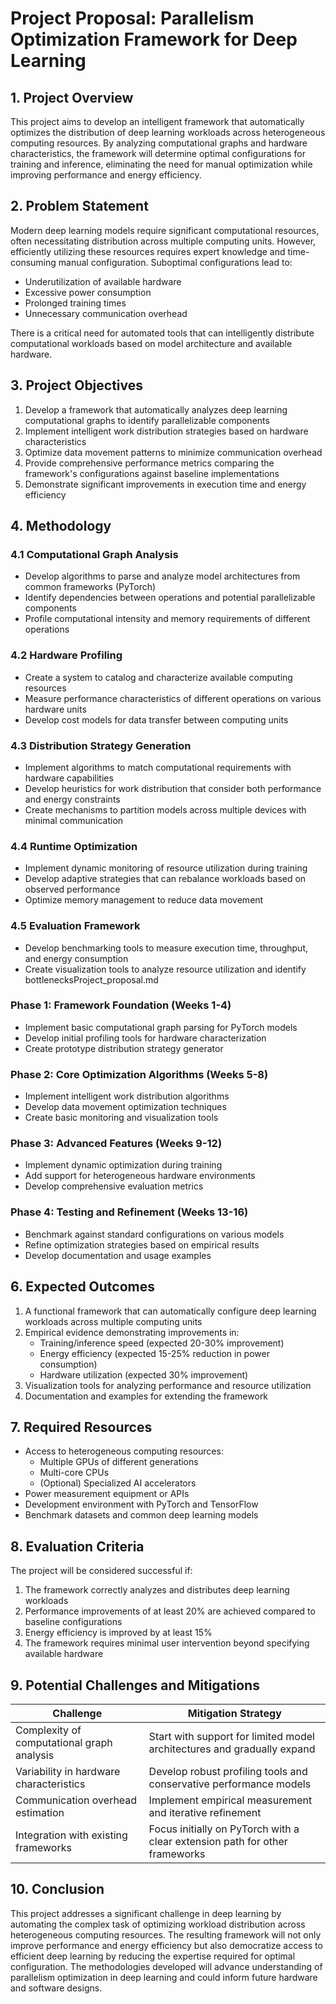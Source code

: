 # Project Proposal: Parallelism Optimization Framework for Deep Learning

## 1. Project Overview

This project aims to develop an intelligent framework that automatically optimizes the distribution of deep learning workloads across heterogeneous computing resources. By analyzing computational graphs and hardware characteristics, the framework will determine optimal configurations for training and inference, eliminating the need for manual optimization while improving performance and energy efficiency.

## 2. Problem Statement

Modern deep learning models require significant computational resources, often necessitating distribution across multiple computing units. However, efficiently utilizing these resources requires expert knowledge and time-consuming manual configuration. Suboptimal configurations lead to:

- Underutilization of available hardware
- Excessive power consumption
- Prolonged training times
- Unnecessary communication overhead

There is a critical need for automated tools that can intelligently distribute computational workloads based on model architecture and available hardware.

## 3. Project Objectives

1. Develop a framework that automatically analyzes deep learning computational graphs to identify parallelizable components
2. Implement intelligent work distribution strategies based on hardware characteristics
3. Optimize data movement patterns to minimize communication overhead
4. Provide comprehensive performance metrics comparing the framework's configurations against baseline implementations
5. Demonstrate significant improvements in execution time and energy efficiency

## 4. Methodology

### 4.1 Computational Graph Analysis

- Develop algorithms to parse and analyze model architectures from common frameworks (PyTorch\)
- Identify dependencies between operations and potential parallelizable components
- Profile computational intensity and memory requirements of different operations

### 4.2 Hardware Profiling

- Create a system to catalog and characterize available computing resources
- Measure performance characteristics of different operations on various hardware units
- Develop cost models for data transfer between computing units

### 4.3 Distribution Strategy Generation

- Implement algorithms to match computational requirements with hardware capabilities
- Develop heuristics for work distribution that consider both performance and energy constraints
- Create mechanisms to partition models across multiple devices with minimal communication

### 4.4 Runtime Optimization

- Implement dynamic monitoring of resource utilization during training
- Develop adaptive strategies that can rebalance workloads based on observed performance
- Optimize memory management to reduce data movement

### 4.5 Evaluation Framework

- Develop benchmarking tools to measure execution time, throughput, and energy consumption
- Create visualization tools to analyze resource utilization and identify bottlenecksProject_proposal.md

### Phase 1: Framework Foundation (Weeks 1-4)
- Implement basic computational graph parsing for PyTorch models
- Develop initial profiling tools for hardware characterization
- Create prototype distribution strategy generator

### Phase 2: Core Optimization Algorithms (Weeks 5-8)
- Implement intelligent work distribution algorithms
- Develop data movement optimization techniques
- Create basic monitoring and visualization tools

### Phase 3: Advanced Features (Weeks 9-12)
- Implement dynamic optimization during training
- Add support for heterogeneous hardware environments
- Develop comprehensive evaluation metrics

### Phase 4: Testing and Refinement (Weeks 13-16)
- Benchmark against standard configurations on various models
- Refine optimization strategies based on empirical results
- Develop documentation and usage examples

## 6. Expected Outcomes

1. A functional framework that can automatically configure deep learning workloads across multiple computing units
2. Empirical evidence demonstrating improvements in:
   - Training/inference speed (expected 20-30% improvement)
   - Energy efficiency (expected 15-25% reduction in power consumption)
   - Hardware utilization (expected 30% improvement)
3. Visualization tools for analyzing performance and resource utilization
4. Documentation and examples for extending the framework

## 7. Required Resources

- Access to heterogeneous computing resources:
  - Multiple GPUs of different generations
  - Multi-core CPUs
  - (Optional) Specialized AI accelerators
- Power measurement equipment or APIs
- Development environment with PyTorch and TensorFlow
- Benchmark datasets and common deep learning models

## 8. Evaluation Criteria

The project will be considered successful if:
1. The framework correctly analyzes and distributes deep learning workloads
2. Performance improvements of at least 20% are achieved compared to baseline configurations
3. Energy efficiency is improved by at least 15%
4. The framework requires minimal user intervention beyond specifying available hardware

## 9. Potential Challenges and Mitigations

| Challenge | Mitigation Strategy |
|-----------|---------------------|
| Complexity of computational graph analysis | Start with support for limited model architectures and gradually expand |
| Variability in hardware characteristics | Develop robust profiling tools and conservative performance models |
| Communication overhead estimation | Implement empirical measurement and iterative refinement |
| Integration with existing frameworks | Focus initially on PyTorch with a clear extension path for other frameworks |

## 10. Conclusion

This project addresses a significant challenge in deep learning by automating the complex task of optimizing workload distribution across heterogeneous computing resources. The resulting framework will not only improve performance and energy efficiency but also democratize access to efficient deep learning by reducing the expertise required for optimal configuration. The methodologies developed will advance understanding of parallelism optimization in deep learning and could inform future hardware and software designs.
